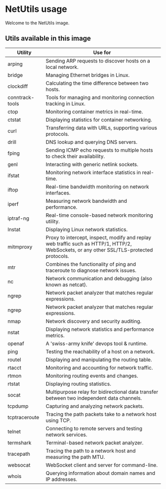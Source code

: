 # NetUtils usage

Welcome to the NetUtils image.

## Utils available in this image

| Utility | Use for |
|---------|---------|
| arping | Sending ARP requests to discover hosts on a local network. |
| bridge | Managing Ethernet bridges in Linux. |
| clockdiff | Calculating the time difference between two hosts. |
| conntrack-tools | Tools for managing and monitoring connection tracking in Linux. |
| ctop | Monitoring container metrics in real-time. |
| ctstat | Displaying statistics for container networking. |
| curl | Transferring data with URLs, supporting various protocols. |
| drill | DNS lookup and querying DNS servers. |
| fping | Sending ICMP echo requests to multiple hosts to check their availability. |
| genl | Interacting with generic netlink sockets. |
| ifstat | Monitoring network interface statistics in real-time. |
| iftop | Real-time bandwidth monitoring on network interfaces. |
| iperf | Measuring network bandwidth and performance. |
| iptraf-ng | Real-time console-based network monitoring utility. |
| lnstat | Displaying Linux network statistics. |
| mitmproxy | Proxy to intercept, inspect, modify and replay web traffic such as HTTP/1, HTTP/2, WebSockets, or any other SSL/TLS-protected protocols. |
| mtr | Combines the functionality of ping and traceroute to diagnose network issues. |
| nc | Network communication and debugging (also known as netcat). |
| ngrep | Network packet analyzer that matches regular expressions. |
| ngrep | Network packet analyzer that matches regular expressions. |
| nmap | Network discovery and security auditing. |
| nstat | Displaying network statistics and performance metrics. |
| openaf | A 'swiss-army knife' devops tool & runtime. |
| ping | Testing the reachability of a host on a network. |
| routel | Displaying and manipulating the routing table. |
| rtacct | Monitoring and accounting for network traffic. |
| rtmon | Monitoring routing events and changes. |
| rtstat | Displaying routing statistics. |
| socat | Multipurpose relay for bidirectional data transfer between two independent data channels. |
| tcpdump | Capturing and analyzing network packets. |
| tcptraceroute | Tracing the path packets take to a network host using TCP. |
| telnet | Connecting to remote servers and testing network services. |
| termshark | Terminal-based network packet analyzer. |
| tracepath | Tracing the path to a network host and measuring the path MTU. |
| websocat | WebSocket client and server for command-line. |
| whois | Querying information about domain names and IP addresses. |
